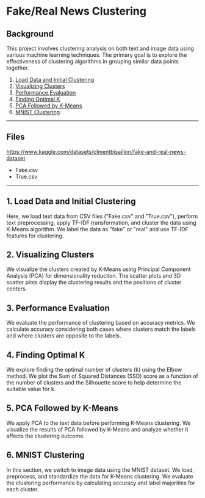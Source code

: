 # Fake/Real News Clustering

## Background
This project involves clustering analysis on both text and image data using various machine learning techniques. The primary goal is to explore the effectiveness of clustering algorithms in grouping similar data points together.

1. [Load Data and Initial Clustering](#Load-Data-and-Initial-Clustering)
2. [Visualizing Clusters](#Visualizing-Clusters)
3. [Performance Evaluation](#Performance-Evaluation)
4. [Finding Optimal K](#Finding-Optimal-K)
5. [PCA Followed by K-Means](#PCA-Followed-by-K-Means)
6. [MNIST Clustering](#MNIST-Clustering)
---

## Files
https://www.kaggle.com/datasets/clmentbisaillon/fake-and-real-news-dataset
* Fake.csv
* True.csv


---
## 1. Load Data and Initial Clustering <a name="load-data-and-initial-clustering"></a>

Here, we load text data from CSV files ("Fake.csv" and "True.csv"), perform text preprocessing, apply TF-IDF transformation, and cluster the data using K-Means algorithm. We label the data as "fake" or "real" and use TF-IDF features for clustering.

## 2. Visualizing Clusters <a name="visualizing-clusters"></a>

We visualize the clusters created by K-Means using Principal Component Analysis (PCA) for dimensionality reduction. The scatter plots and 3D scatter plots display the clustering results and the positions of cluster centers.


## 3. Performance Evaluation <a name="performance-evaluation"></a>

We evaluate the performance of clustering based on accuracy metrics. We calculate accuracy considering both cases where clusters match the labels and where clusters are opposite to the labels.

## 4. Finding Optimal K <a name="finding-optimal-k"></a>

We explore finding the optimal number of clusters (k) using the Elbow method. We plot the Sum of Squared Distances (SSD) score as a function of the number of clusters and the Silhouette score to help determine the suitable value for k.

## 5. PCA Followed by K-Means <a name="pca-followed-by-k-means"></a>

We apply PCA to the text data before performing K-Means clustering. We visualize the results of PCA followed by K-Means and analyze whether it affects the clustering outcome.

## 6. MNIST Clustering <a name="mnist-clustering"></a>

In this section, we switch to image data using the MNIST dataset. We load, preprocess, and standardize the data for K-Means clustering. We evaluate the clustering performance by calculating accuracy and label majorities for each cluster.
